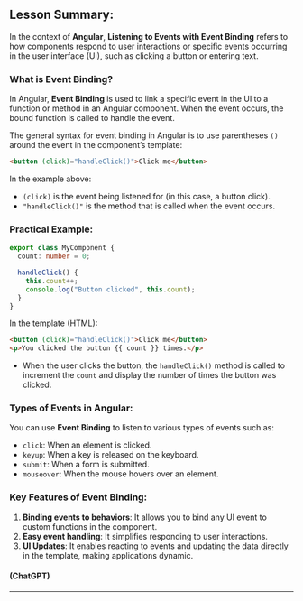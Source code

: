## Lesson Summary:

In the context of **Angular**, **Listening to Events with Event Binding** refers to how components respond to user interactions or specific events occurring in the user interface (UI), such as clicking a button or entering text.

### What is **Event Binding**?

In Angular, **Event Binding** is used to link a specific event in the UI to a function or method in an Angular component. When the event occurs, the bound function is called to handle the event.

The general syntax for event binding in Angular is to use parentheses `()` around the event in the component’s template:

```html
<button (click)="handleClick()">Click me</button>
```

In the example above:

- `(click)` is the event being listened for (in this case, a button click).
- `"handleClick()"` is the method that is called when the event occurs.

### Practical Example:

```typescript
export class MyComponent {
  count: number = 0;

  handleClick() {
    this.count++;
    console.log("Button clicked", this.count);
  }
}
```

In the template (HTML):

```html
<button (click)="handleClick()">Click me</button>
<p>You clicked the button {{ count }} times.</p>
```

- When the user clicks the button, the `handleClick()` method is called to increment the `count` and display the number of times the button was clicked.

### Types of Events in Angular:

You can use **Event Binding** to listen to various types of events such as:

- `click`: When an element is clicked.
- `keyup`: When a key is released on the keyboard.
- `submit`: When a form is submitted.
- `mouseover`: When the mouse hovers over an element.

### Key Features of Event Binding:

1. **Binding events to behaviors**: It allows you to bind any UI event to custom functions in the component.
2. **Easy event handling**: It simplifies responding to user interactions.
3. **UI Updates**: It enables reacting to events and updating the data directly in the template, making applications dynamic.

#### (ChatGPT)

---
